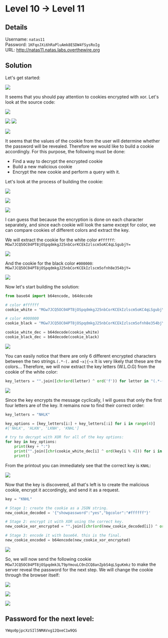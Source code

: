# Level 10 → Level 11

## Details
Username: `natas11`<br />
Password: `1KFqoJXi6hRaPluAmk8ESDW4fSysRoIg`<br />
URL:      http://natas11.natas.labs.overthewire.org

## Solution
Let's get started:

<img src="./0.png"></img>

It seems that you should pay attention to cookies encrypted with xor. Let's look at the source code:

<img src="./1.png"></img>

<img src="./2.png"></img>
<img src="./3.png"></img>

<img src="./4.png"></img>



It seems that the values of the cookie from the user will determine whether the password will be revealed. Therefore we would like to build a cookie accordingly. For this purpose, the following must be done:
* Find a way to decrypt the encrypted cookie
* Build a new malicious cookie
* Encrypt the new cookie and perform a query with it.

Let's look at the process of building the cookie:

<img src="./5.png"></img>

<img src="./6.png"></img>

<img src="./7.png"></img>

I can guess that because the encryption is done on each character separately, and since each cookie will look the same except for color, we can compare cookies of different colors and extract the key.

We will extract the cookie for the white color `#ffffff`: `MGw7JCQ5OC04PT8jOSpqdmkgJ25nbCorKCEkIzlscm5oKC4qLSgubjY=`

<img src="./8.png"></img>

And the cookie for the black color `#000000`: `MGw7JCQ5OC04PT8jOSpqdmkgJ25nbCorKCEkIzlscm5ofnh8e354bjY=`

<img src="./9.png"></img>

Now let's start building the solution:

```python
from base64 import b64encode, b64decode

# color #ffffff
cookie_white = "MGw7JCQ5OC04PT8jOSpqdmkgJ25nbCorKCEkIzlscm5oKC4qLSgubjY="

# color #000000
cookie_black = "MGw7JCQ5OC04PT8jOSpqdmkgJ25nbCorKCEkIzlscm5ofnh8e354bjY="

cookie_white_dec = b64decode(cookie_white)
cookie_black_dec = b64decode(cookie_black)
```

<img src="./10.png"></img>

You can easily notice that there are only 6 different encrypted characters between the two strings.`(.*-(.` and `~x|{~x` It is very likely that these are the colors... Therefore, we will now extract the key letters (W.L.O.G) from the cookie of the white color:

```python
key_letters = "".join([chr(ord(letter) ^ ord('f')) for letter in "(.*-(."])
```

<img src="./11.png"></img>

Since the key encrypts the message cyclically, I will guess that only the first four letters are of the key. It remains now to find their correct order:

```python
key_letters = "NHLK"

key_options = [key_letters[i:] + key_letters[:i] for i in range(4)]
#['NHLK', 'HLKN', 'LKNH', 'KNHL']

# try to decrypt with XOR for all of the key options:
for key in key_options:
    print(key + ":")
    print("".join([chr(cookie_white_dec[i] ^ ord(key[i % 4])) for i in range(len(cookie_white_dec))]))
    print()
```

From the printout you can immediately see that the correct key is `KNHL`:

<img src="./12.png"></img>

Now that the key is discovered, all that's left is to create the malicious cookie, encrypt it accordingly, and send it as a request.

```python
key = "KNHL"

# Stage 1: create the cookie as a JSON string.
new_cookie_decoded = '{"showpassword":"yes","bgcolor":"#ffffff"}'

# Stage 2: encrypt it with XOR using the correct key.
new_cookie_xor_encrypted = "".join([chr(ord(new_cookie_decoded[i]) ^ ord(key[i % 4])) for i in range(len(new_cookie_decoded))])

# Stage 3: encode it with base64. this is the final.
new_cookie_encoded = b64encode(new_cookie_xor_encrypted)
```

<img src="./13.png"></img>

So, we will now send the following cookie `MGw7JCQ5OC04PT8jOSpqdmk3LT9pYmouLC0nICQ8anZpbS4qLSguKmkz` to make the server reveal the password for the next step. We will change the cookie through the browser itself:

<img src="./14.png"></img>

<img src="./15.png"></img>

<img src="./16.png"></img>

## Password for the next level:
```
YWqo0pjpcXzSIl5NMAVxg12QxeC1w9QG
```
